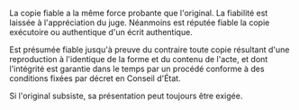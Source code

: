 La copie fiable a la même force probante que l'original. La fiabilité est laissée à l'appréciation du juge. Néanmoins est réputée fiable la copie exécutoire ou authentique d'un écrit authentique.

Est présumée fiable jusqu'à preuve du contraire toute copie résultant d'une reproduction à l'identique de la forme et du contenu de l'acte, et dont l'intégrité est garantie dans le temps par un procédé conforme à des conditions fixées par décret en Conseil d'État.

Si l'original subsiste, sa présentation peut toujours être exigée.
